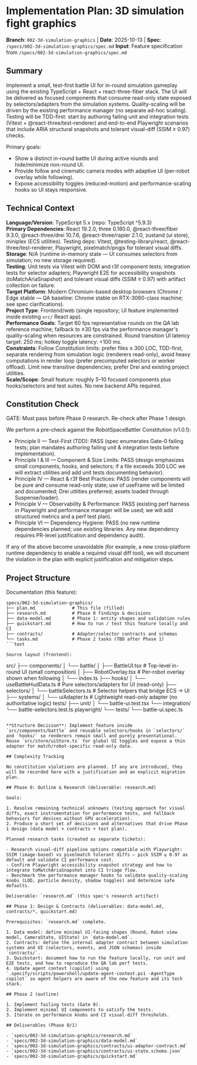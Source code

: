
# Implementation Plan: 3D simulation fight graphics

**Branch**: `002-3d-simulation-graphics` | **Date**: 2025-10-13 | **Spec**: `/specs/002-3d-simulation-graphics/spec.md`
**Input**: Feature specification from `/specs/002-3d-simulation-graphics/spec.md`

## Summary

Implement a small, test-first battle UI for in-round simulation gameplay using the
existing TypeScript + React + react-three-fiber stack. The UI will be delivered as
focused components that consume read-only state exposed by selectors/adapters from
the simulation systems. Quality-scaling will be driven by the existing performance
manager (no separate ad-hoc scaling). Testing will be TDD-first: start by authoring
failing unit and integration tests (Vitest + @react-three/test-renderer) and end-to-end
Playwright scenarios that include ARIA structural snapshots and tolerant visual-diff
(SSIM ≥ 0.97) checks.

Primary goals:

- Show a distinct in-round battle UI during active rounds and hide/minimize non-round UI.  
- Provide follow and cinematic camera modes with adaptive UI (per-robot overlay while following).  
- Expose accessibility toggles (reduced-motion) and performance-scaling hooks so UI stays responsive.  

## Technical Context

**Language/Version**: TypeScript 5.x (repo: TypeScript ^5.9.3)  
**Primary Dependencies**: React 19.2.0, three 0.180.0, @react-three/fiber 9.3.0, @react-three/drei 10.7.6, @react-three/rapier 2.1.0, zustand (ui store), miniplex (ECS utilities). Testing deps: Vitest, @testing-library/react, @react-three/test-renderer, Playwright, pixelmatch/pngjs for tolerant visual diffs.  
**Storage**: N/A (runtime in-memory state — UI consumes selectors from simulation; no new storage required).  
**Testing**: Unit tests via Vitest with DOM and r3f component tests; integration tests for selector adapters; Playwright E2E for accessibility snapshots (toMatchAriaSnapshot) and tolerant visual diffs (SSIM ≥ 0.97) with artifact collection on failure.  
**Target Platform**: Modern Chromium-based desktop browsers (Chrome / Edge stable — QA baseline: Chrome stable on RTX-3060-class machine; see spec clarifications).  
**Project Type**: Frontend/web (single repository; UI feature implemented inside existing `src/` React app).  
**Performance Goals**: Target 60 fps representative rounds on the QA lab reference machine; fallback to ≥30 fps via the performance manager's quality-scaling when resources are constrained. Round transition UI latency target: 250 ms; hotkey toggle latency: <100 ms.  
**Constraints**: Follow Constitution limits: prefer files ≤ 300 LOC, TDD-first, separate rendering from simulation logic (renderers read-only), avoid heavy computations in render loop (prefer precomputed selectors or worker offload). Limit new transitive dependencies; prefer Drei and existing project utilities.  
**Scale/Scope**: Small feature: roughly 5–10 focused components plus hooks/selectors and test suites. No new backend APIs required.

## Constitution Check

GATE: Must pass before Phase 0 research. Re-check after Phase 1 design.

We perform a pre-check against the RobotSpaceBattler Constitution (v1.0.1):

- Principle II — Test-First (TDD): PASS (spec enumerates Gate-0 failing tests; plan mandates authoring failing unit & integration tests before implementation).  
- Principle I & III — Component & Size Limits: PASS (design emphasizes small components, hooks, and selectors; if a file exceeds 300 LOC we will extract utilities and add unit tests documenting behavior).  
- Principle IV — React & r3f Best Practices: PASS (render components will be pure and consume read-only state; use of useFrame will be limited and documented; Drei utilities preferred; assets loaded through Suspense/loader).  
- Principle V — Observability & Performance: PASS (existing perf harness in Playwright and performance manager will be used; we will add structured metrics and a perf test plan).  
- Principle VI — Dependency Hygiene: PASS (no new runtime dependencies planned; use existing libraries. Any new dependency requires PR-level justification and dependency audit).  

If any of the above become unavoidable (for example, a new cross-platform runtime dependency to enable a required visual diff tool), we will document the violation in the plan with explicit justification and mitigation steps.

## Project Structure

Documentation (this feature):

```text
specs/002-3d-simulation-graphics/
├── plan.md              # This file (filled)
├── research.md          # Phase 0 findings & decisions
├── data-model.md        # Phase 1: entity shapes and validation rules
├── quickstart.md        # How to run / test this feature locally and CI
├── contracts/           # Adapter/selector contracts and schemas
└── tasks.md             # Phase 2 tasks (TBD after Phase 1)
```text

Source layout (frontend):

```
src/
├── components/
│   └── battle/
│       ├── BattleUI.tsx         # Top-level in-round UI (small composition)
│       ├── RobotOverlay.tsx      # Per-robot overlay shown when following
│       └── index.ts
├── hooks/
│   └── useBattleHudData.ts       # Pure selectors/adapters for UI (read-only)
├── selectors/
│   └── battleSelectors.ts        # Selector helpers that bridge ECS -> UI
├── systems/
│   └── uiAdapter.ts              # Lightweight read-only adapter (no authoritative logic)
tests/
├── unit/
│   └── battle-ui.test.tsx
└── integration/
    └── battle-selectors.test.ts
playwright/
└── tests/
    └── battle-ui.spec.ts
```

**Structure Decision**: Implement feature inside `src/components/battle` and reusable selectors/hooks in `selectors/` and `hooks/` so renderers remain small and purely presentational. Reuse `src/store/uiStore.ts` for global UI toggles and expose a thin adapter for match/robot-specific read-only data.

## Complexity Tracking

No constitution violations are planned. If any are introduced, they will be recorded here with a justification and an explicit migration plan.

## Phase 0: Outline & Research (deliverable: research.md)

Goals:

1. Resolve remaining technical unknowns (testing approach for visual diffs, exact instrumentation for performance tests, and fallback behaviors for devices without GPU acceleration).  
2. Produce a short set of decisions and alternatives that drive Phase 1 design (data model + contracts + test plan).  

Planned research tasks (created as separate tickets):

- Research visual-diff pipeline options compatible with Playwright: SSIM (image-based) vs pixelmatch tolerant diffs — pick SSIM ≥ 0.97 as default and validate CI performance cost.  
- Confirm Playwright accessibility snapshot strategy and how to integrate toMatchAriaSnapshot into CI triage flow.  
- Benchmark the performance manager hooks to validate quality-scaling knobs (LOD, particle density, shadow toggles) and determine safe defaults.  

Deliverable: `research.md` (this spec's research artifact)

## Phase 1: Design & Contracts (deliverables: data-model.md, contracts/*, quickstart.md)

Prerequisites: `research.md` complete.

1. Data model: define minimal UI-facing shapes (Round, Robot view model, CameraState, UIState) in `data-model.md`.  
2. Contracts: define the internal adapter contract between simulation systems and UI (selectors, events, and JSON schemas) inside `contracts/`.  
3. Quickstart: document how to run the feature locally, run unit and E2E tests, and how to reproduce the QA lab perf tests.  
4. Update agent context (copilot) using `.specify/scripts/powershell/update-agent-context.ps1 -AgentType copilot` so agent helpers are aware of the new feature and its tech stack.  

## Phase 2 (outline)

1. Implement failing tests (Gate 0).  
2. Implement minimal UI components to satisfy the tests.  
3. Iterate on performance knobs and CI visual-diff thresholds.  

## Deliverables (Phase 0/1)

- `specs/002-3d-simulation-graphics/research.md`  
- `specs/002-3d-simulation-graphics/data-model.md`  
- `specs/002-3d-simulation-graphics/contracts/ui-adapter-contract.md`  
- `specs/002-3d-simulation-graphics/contracts/ui-state.schema.json`  
- `specs/002-3d-simulation-graphics/quickstart.md`

